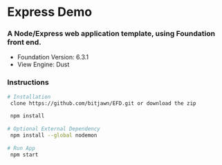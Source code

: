 # Express Demo
<h3>A Node/Express web application template, using Foundation front end.</h3>
<ul>
    <li>Foundation Version: 6.3.1</li>
    <li>View Engine: Dust</li>
</ul>
<h3>Instructions</h3>

```bash
# Installation
 clone https://github.com/bitjawn/EFD.git or download the zip
 
 npm install
 
# Optional External Dependency
 npm install --global nodemon
 
# Run App
 npm start
```